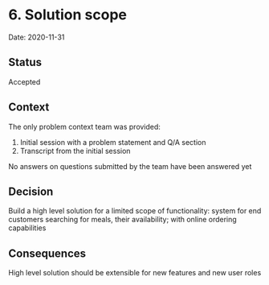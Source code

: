 # 6. Solution scope

Date: 2020-11-31

## Status

Accepted

## Context

The only problem context team was provided:
1. Initial session with a problem statement and Q/A section
2. Transcript from the initial session

No answers on questions submitted by the team have been answered yet

## Decision

Build a high level solution for a limited scope of functionality: system for end customers searching for meals, their availability; with online ordering capabilities

## Consequences

High level solution should be extensible for new features and new user roles
